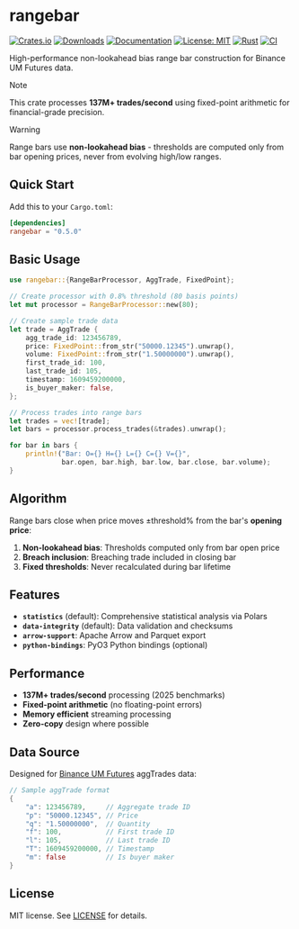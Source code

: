 # rangebar

[![Crates.io](https://img.shields.io/crates/v/rangebar)](https://crates.io/crates/rangebar)
[![Downloads](https://img.shields.io/crates/d/rangebar)](https://crates.io/crates/rangebar)
[![Documentation](https://docs.rs/rangebar/badge.svg)](https://docs.rs/rangebar)
[![License: MIT](https://img.shields.io/badge/License-MIT-yellow.svg)](https://opensource.org/licenses/MIT)
[![Rust](https://img.shields.io/badge/rust-2024-orange.svg)](https://www.rust-lang.org)
[![CI](https://github.com/Eon-Labs/rangebar/workflows/CI/badge.svg)](https://github.com/Eon-Labs/rangebar/actions)

High-performance non-lookahead bias range bar construction for Binance UM Futures data.

> [!NOTE]
> This crate processes **137M+ trades/second** using fixed-point arithmetic for financial-grade precision.

> [!WARNING]
> Range bars use **non-lookahead bias** - thresholds are computed only from bar opening prices, never from evolving high/low ranges.

## Quick Start

Add this to your `Cargo.toml`:

```toml
[dependencies]
rangebar = "0.5.0"
```

## Basic Usage

```rust
use rangebar::{RangeBarProcessor, AggTrade, FixedPoint};

// Create processor with 0.8% threshold (80 basis points)
let mut processor = RangeBarProcessor::new(80);

// Create sample trade data
let trade = AggTrade {
    agg_trade_id: 123456789,
    price: FixedPoint::from_str("50000.12345").unwrap(),
    volume: FixedPoint::from_str("1.50000000").unwrap(),
    first_trade_id: 100,
    last_trade_id: 105,
    timestamp: 1609459200000,
    is_buyer_maker: false,
};

// Process trades into range bars
let trades = vec![trade];
let bars = processor.process_trades(&trades).unwrap();

for bar in bars {
    println!("Bar: O={} H={} L={} C={} V={}",
             bar.open, bar.high, bar.low, bar.close, bar.volume);
}
```

## Algorithm

Range bars close when price moves ±threshold% from the bar's **opening price**:

1. **Non-lookahead bias**: Thresholds computed only from bar open price
2. **Breach inclusion**: Breaching trade included in closing bar
3. **Fixed thresholds**: Never recalculated during bar lifetime

## Features

- **`statistics`** (default): Comprehensive statistical analysis via Polars
- **`data-integrity`** (default): Data validation and checksums
- **`arrow-support`**: Apache Arrow and Parquet export
- **`python-bindings`**: PyO3 Python bindings (optional)

## Performance

- **137M+ trades/second** processing (2025 benchmarks)
- **Fixed-point arithmetic** (no floating-point errors)
- **Memory efficient** streaming processing
- **Zero-copy** design where possible

## Data Source

Designed for [Binance UM Futures](https://binance-docs.github.io/apidocs/futures/en/) aggTrades data:

```rust
// Sample aggTrade format
{
    "a": 123456789,     // Aggregate trade ID
    "p": "50000.12345", // Price
    "q": "1.50000000",  // Quantity
    "f": 100,           // First trade ID
    "l": 105,           // Last trade ID
    "T": 1609459200000, // Timestamp
    "m": false          // Is buyer maker
}
```

## License

MIT license. See [LICENSE](LICENSE) for details.
